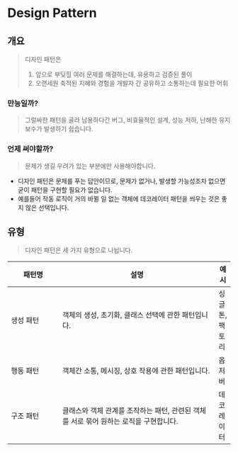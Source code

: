 # Design Pattern

## 개요

> 디자인 패턴은&#x20;
>
> 1. 앞으로 부딪힐 여러 문제를 해결하는데, 유용하고 검증된 풀이
> 2. 오랜세원 축적된 지혜와 경험을 개발자 간 공유하고 소통하는데 필요한 어휘



### 만능일까?

> 그럴싸한 패턴을 골라 남용하다간 버그, 비효율적인 설계, 성능 저하, 난해한 유지보수가 발생하기 쉽습니다.&#x20;

### 언제 써야할까?

> 문제가 생길 우려가 있는 부분에만 사용해야합니다.&#x20;

* 디자인 패턴은 문제를 푸는 답안이므로, 문제가 없거나, 발생할 가능성조차 없으면 굳이 패턴을 구현할 필요가 없습니다.&#x20;
* 예를들어 작동 로직이 거의 바뀔 일 없는 객체에 데코레이터 패턴을 씌우는 것은 좋지 않은 선택입니다.&#x20;

## 유형&#x20;

> 디자인 패턴은 세 가지 유형으로 나뉩니다.&#x20;

<table><thead><tr><th width="123">패턴명</th><th width="422">설명 </th><th>예시</th></tr></thead><tbody><tr><td>생성 패턴</td><td>객체의 생성, 초기화, 클래스 선택에 관한 패턴입니다. </td><td>싱글톤, 팩토리 </td></tr><tr><td>행동 패턴 </td><td>객체간 소통, 메시징, 상호 작용에 관한 패턴입니다. </td><td>옵저버 </td></tr><tr><td>구조 패턴 </td><td>클래스와 객체 관계를 조작하는 패턴, 관련된 객체를 서로 묶어 원하는 로직을 구현합니다. </td><td>데코레이터</td></tr></tbody></table>





















